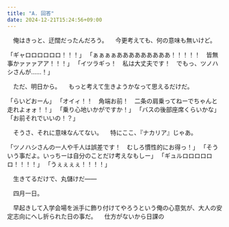 ```yaml
---
title: "A. 回答"
date: 2024-12-21T15:24:56+09:00
---
```

　俺はきっと、迂闊だったんだろう。
　今更考えても、何の意味も無いけど。

「ギャロロロロロロ！！！」
「ぁぁぁぁあああああああああ！！！！！　皆無事かァァァアア！！！」
「イツラギっ！　私は大丈夫です！　でもっ、ツノハシさんが……！」

　ただ、明日から。
　もっと考えて生きようかなって思えるだけだ。

「らいどおーん」
「オイィ！！　角端お前！　二条の肩乗ってねーでちゃんと走れよォォ！！」
「乗り心地いかがですか！」
「バスの後部座席くらいかな」
「お前それでいいの！？」

　そうさ、それに意味なんてない。
　特にここ、『ナカリア』じゃあ。

「ツノハシさんの一人や千人は誤差です！　むしろ慣性的にお得っ！」
「そういう事だよ。いっちーは自分のことだけ考えなもしー」
「ギュルロロロロロロ！！！！」
「うぇぇぇぇ！！！！」

　生きてるだけで、丸儲けだ――











　四月一日。

　早起きして入学会場を派手に飾り付けてやろうという俺の心意気が、大人の安定志向にへし折られた日の事だ。
　仕方がないから日課の
